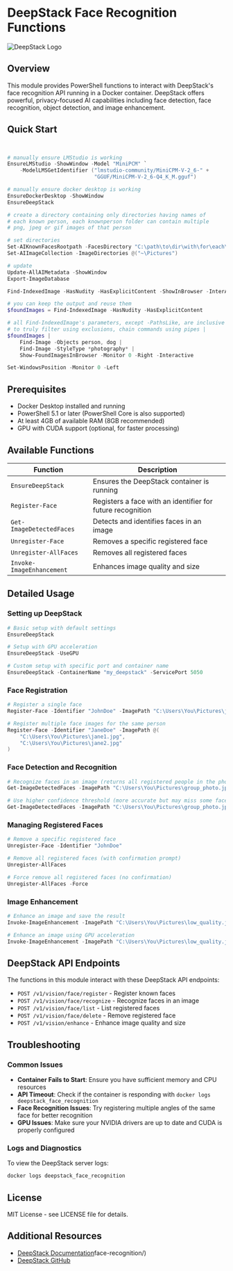 # DeepStack Face Recognition Functions

![DeepStack Logo](https://deepstack.cc/static/img/logo.png)

## Overview

This module provides PowerShell functions to interact with DeepStack's face recognition API running in a Docker container. DeepStack offers powerful, privacy-focused AI capabilities including face detection, face recognition, object detection, and image enhancement.

## Quick Start

```powershell


# manually ensure LMStudio is working
EnsureLMStudio -ShowWindow -Model "MiniPCM" `
    -ModelLMSGetIdentifier ("lmstudio-community/MiniCPM-V-2_6-" +
                            "GGUF/MiniCPM-V-2_6-Q4_K_M.gguf")

# manually ensure docker desktop is working
EnsureDockerDesktop -ShowWindow
EnsureDeepStack

# create a directory containing only directories having names of
# each known person, each knownperson folder can contain multiple
# png, jpeg or gif images of that person

# set directories
Set-AIKnownFacesRootpath -FacesDirectory "C:\path\to\dir\with\for\each\person\a\directory\withmultipleiomages.jpg"
Set-AIImageCollection -ImageDirectories @("~\Pictures")

# update
Update-AllAIMetadata -ShowWindow
Export-ImageDatabase

Find-IndexedImage -HasNudity -HasExplicitContent -ShowInBrowser -InterActive

# you can keep the output and reuse them
$foundImages = Find-IndexedImage -HasNudity -HasExplicitContent

# all Find-IndexedImage's parameters, except -PathsLike, are inclusive
# to truly filter using exclusions, chain commands using pipes |
$foundImages |
    Find-Image -Objects person, dog |
    Find-Image -StyleType *photography* |
    Show-FoundImagesInBrowser -Monitor 0 -Right -Interactive

Set-WindowsPosition -Monitor 0 -Left

```

## Prerequisites

- Docker Desktop installed and running
- PowerShell 5.1 or later (PowerShell Core is also supported)
- At least 4GB of available RAM (8GB recommended)
- GPU with CUDA support (optional, for faster processing)

## Available Functions

| Function                  | Description                                                |
| ------------------------- | ---------------------------------------------------------- |
| `EnsureDeepStack`         | Ensures the DeepStack container is running                 |
| `Register-Face`           | Registers a face with an identifier for future recognition |
| `Get-ImageDetectedFaces`  | Detects and identifies faces in an image                   |
| `Unregister-Face`         | Removes a specific registered face                         |
| `Unregister-AllFaces`     | Removes all registered faces                               |
| `Invoke-ImageEnhancement` | Enhances image quality and size                            |

## Detailed Usage

### Setting up DeepStack

```powershell
# Basic setup with default settings
EnsureDeepStack

# Setup with GPU acceleration
EnsureDeepStack -UseGPU

# Custom setup with specific port and container name
EnsureDeepStack -ContainerName "my_deepstack" -ServicePort 5050
```

### Face Registration

```powershell
# Register a single face
Register-Face -Identifier "JohnDoe" -ImagePath "C:\Users\You\Pictures\john.jpg"

# Register multiple face images for the same person
Register-Face -Identifier "JaneDoe" -ImagePath @(
    "C:\Users\You\Pictures\jane1.jpg",
    "C:\Users\You\Pictures\jane2.jpg"
)
```

### Face Detection and Recognition

```powershell
# Recognize faces in an image (returns all registered people in the photo)
Get-ImageDetectedFaces -ImagePath "C:\Users\You\Pictures\group_photo.jpg"

# Use higher confidence threshold (more accurate but may miss some faces)
Get-ImageDetectedFaces -ImagePath "C:\Users\You\Pictures\group_photo.jpg" -ConfidenceThreshold 0.7
```

### Managing Registered Faces

```powershell
# Remove a specific registered face
Unregister-Face -Identifier "JohnDoe"

# Remove all registered faces (with confirmation prompt)
Unregister-AllFaces

# Force remove all registered faces (no confirmation)
Unregister-AllFaces -Force
```

### Image Enhancement

```powershell
# Enhance an image and save the result
Invoke-ImageEnhancement -ImagePath "C:\Users\You\Pictures\low_quality.jpg" -OutputPath "C:\Users\You\Pictures\enhanced.jpg"

# Enhance an image using GPU acceleration
Invoke-ImageEnhancement -ImagePath "C:\Users\You\Pictures\low_quality.jpg" -UseGPU -OutputPath "C:\Users\You\Pictures\enhanced.jpg"
```

## DeepStack API Endpoints

The functions in this module interact with these DeepStack API endpoints:

- `POST /v1/vision/face/register` - Register known faces
- `POST /v1/vision/face/recognize` - Recognize faces in an image
- `POST /v1/vision/face/list` - List registered faces
- `POST /v1/vision/face/delete` - Remove registered face
- `POST /v1/vision/enhance` - Enhance image quality and size

## Troubleshooting

### Common Issues

- **Container Fails to Start**: Ensure you have sufficient memory and CPU resources
- **API Timeout**: Check if the container is responding with `docker logs deepstack_face_recognition`
- **Face Recognition Issues**: Try registering multiple angles of the same face for better recognition
- **GPU Issues**: Make sure your NVIDIA drivers are up to date and CUDA is properly configured

### Logs and Diagnostics

To view the DeepStack server logs:

```powershell
docker logs deepstack_face_recognition
```

## License

MIT License - see LICENSE file for details.

## Additional Resources

- [DeepStack Documentation](https://docs.deepstack.cc/)face-recognition/)
- [DeepStack GitHub](https://github.com/johnolafenwa/DeepStack)
